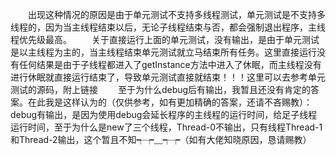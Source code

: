   出现这种情况的原因是由于单元测试不支持多线程测试，单元测试是不支持多线程的，因为当主线程结束以后，无论子线程结束与否，都会强制退出程序，主线程优先级最高。
  关于直接运行上面的单元测试，没有输出，是由于单元测试是以主线程为主的，当主线程结束单元测试就立马结束所有任务。这里直接运行没有任何结果是由于子线程都进入了getInstance方法中进入了休眠，而主线程没有进行休眠就直接运行结束了，导致单元测试直接就结束！！！这里可以去参考单元测试的源码，附上链接
  至于为什么debug后有输出，我暂且还没有肯定的答案。在此我是这样认为的（仅供参考，如有更加精确的答案，还请不吝赐教）：
debug有输出，是因为使用debug会延长程序的主线程的运行时间，给足子线程运行时间，至于为什么是new了三个线程，Thread-0不输出，只有线程Thread-1和Thread-2输出，这个暂且不知┭┮﹏┭┮（如有大佬知晓原因，恳请赐教）

